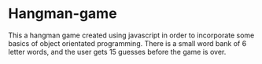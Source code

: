 # Hangman-game
This a hangman game created using javascript in order to incorporate some basics of object orientated programming. There is a small word bank of 6 letter words, and the user gets 15 guesses before the game is over.    